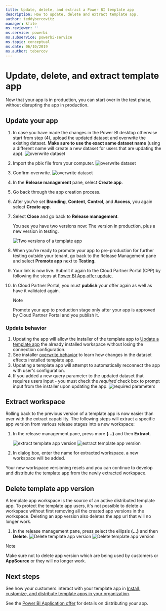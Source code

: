 ```yaml
---
title: Update, delete, and extract a Power BI template app
description: How to update, delete and extract template app.
author: teddybercovitz
manager: kfile
ms.reviewer: ''
ms.service: powerbi
ms.subservice: powerbi-service
ms.topic: conceptual
ms.date: 06/10/2019
ms.author: tebercov
---
```


# Update, delete, and extract template app

Now that your app is in production, you can start over in the test phase, without disrupting the app in production.
## Update your app

1. In case you have made the changes in the Power BI desktop otherwise start from step (4), upload the updated dataset and overwrite the existing dataset. **Make sure to use the exact same dataset name** (using a different name will create a new dataset for users that are updating the app).
![overwrite dataset](media/service-template-apps-update-extract-delete/power-bi-template-app-upload-dataset.png)
1. Import the pbix file from your computer.
![overwrite dataset](media/service-template-apps-update-extract-delete/power-bi-template-app-upload-dataset2.png)
1. Confirm overwrite.
![overwrite dataset](media/service-template-apps-update-extract-delete/power-bi-template-app-upload-dataset3.png)

1. In the **Release management** pane, select **Create app**.
1. Go back through the app creation process.
1. After you've set **Branding**, **Content**, **Control**, and **Access**, you again select **Create app**.
1. Select **Close** and go back to **Release management**.

   You see you have two versions now: The version in production, plus a new version in testing.

    ![Two versions of a template app](media/service-template-apps-update-extract-delete/power-bi-template-app-update.png)

5. When you're ready to promote your app to pre-production for further testing outside your tenant, go back to the Release Management pane and select **Promote app** next to **Testing**.
6. Your link is now live. Submit it again to the Cloud Partner Portal (CPP) by following the steps at [Power BI App offer update](https://docs.microsoft.com/azure/marketplace/cloud-partner-portal/power-bi/cpp-update-existing-offer).
7. In Cloud Partner Portal, you must **publish** your offer again as well as have it validated again.

   >[!NOTE]
   >Promote your app to production stage only after your app is approved by Cloud Partner Portal and you publish it.

### Update behavior

1. Updating the app will allow the installer of the template app to [Update a template app](service-template-apps-install-distribute.md#Update-a-template-app) the already installed workspace without losing the connection configuration.
1. See installer [overwrite behavior](service-template-apps-install-distribute.md#overwrite-behavior) to learn how changes in the dataset effects installed template app.
1. Updating a template app will attempt to automatically reconnect the app with user's configuration.
1. If you added a new query parameter to the updated dataset that requires users input - you must check the *required* check box to prompt input from the installer upon updating the app.
 ![required parameters](media/service-template-apps-update-extract-delete/power-bi-template-app-upload-dataset4.png)

## Extract workspace
Rolling back to the previous version of a template app is now easier than ever with the extract capability. The following steps will extract a specific app version from various release stages into a new workspace:

1. In the release management pane, press more **(...)** and then **Extract**.

    ![extract template app version](media/service-template-apps-update-extract-delete/power-bi-template-app-extract.png)
    ![extract template app version](media/service-template-apps-update-extract-delete/power-bi-template-app-extract-dialog.png)
2. In dialog box, enter the name for extracted workspace. a new workspace will be added.

Your new workspace versioning resets and you can continue to develop and distribute the template app from the newly extracted workspace.

## Delete template app version
A template app workspace is the source of an active distributed template app. To protect the template app users, it's not possible to delete a workspace without first removing all the created app versions in the workspace.
Deleting an app version also deletes the app url that will no longer work.

1. In the release management pane, press select the ellipsis **(...)** and then **Delete**.
 ![Delete template app version](media/service-template-apps-update-extract-delete/power-bi-template-app-delete.png)
 ![Delete template app version](media/service-template-apps-update-extract-delete/power-bi-template-app-delete-dialog.png)

>[!NOTE]
>Make sure not to delete app version which are being used by customers or **AppSource** or they will no longer work.

## Next steps

See how your customers interact with your template app in [Install, customize, and distribute template apps in your organization](service-template-apps-install-distribute.md).

See the [Power BI Application offer](https://docs.microsoft.com/azure/marketplace/cloud-partner-portal/power-bi/cpp-power-bi-offer) for details on distributing your app.
